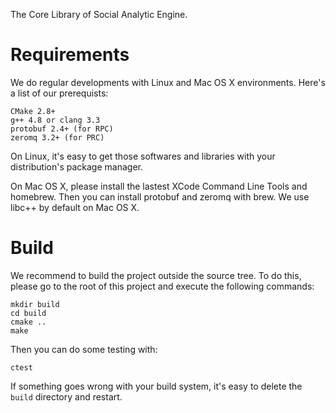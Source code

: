 
The Core Library of Social Analytic Engine.

Requirements
============

We do regular developments with Linux and Mac OS X environments. Here's a list of our prerequists:

	CMake 2.8+
	g++ 4.8 or clang 3.3
	protobuf 2.4+ (for RPC)
	zeromq 3.2+ (for PRC)

On Linux, it's easy to get those softwares and libraries with your distribution's package manager.

On Mac OS X, please install the lastest XCode Command Line Tools and homebrew. Then you can install protobuf and zeromq with brew. We use libc++ by default on Mac OS X.

Build
=====

We recommend to build the project outside the source tree. To do this, please go to the root of this project and execute the following commands:

	mkdir build
	cd build
	cmake ..
	make

Then you can do some testing with:

	ctest

If something goes wrong with your build system, it's easy to delete the `build` directory and restart.
